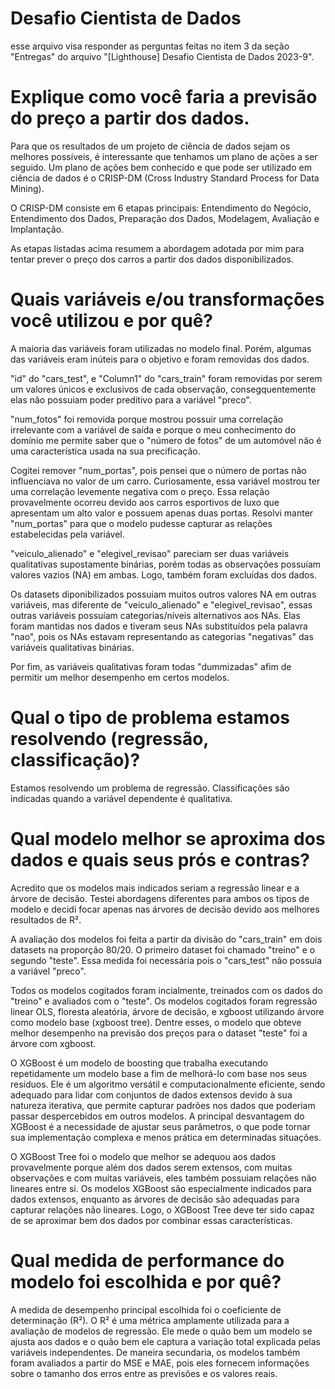 # Desafio Cientista de Dados
esse arquivo visa responder as perguntas feitas no item 3 da seção "Entregas" do arquivo "[Lighthouse] Desafio Cientista de Dados 2023-9".

# Explique como você faria a previsão do preço a partir dos dados.
Para que os resultados de um projeto de ciência de dados sejam os melhores possíveis, é interessante que tenhamos um plano de ações a ser seguido. Um plano de ações bem conhecido e que pode ser utilizado em ciência de dados é o CRISP-DM (Cross Industry Standard Process for Data Mining). 

O CRISP-DM consiste em 6 etapas principais: Entendimento do Negócio, Entendimento dos Dados, Preparação dos Dados, Modelagem, Avaliação e Implantação. 

As etapas listadas acima resumem a abordagem adotada por mim para tentar prever o preço dos carros a partir dos dados disponibilizados.

# Quais variáveis e/ou transformações você utilizou e por quê?
A maioria das variáveis foram utilizadas no modelo final. Porém, algumas das variáveis eram inúteis para o objetivo e foram removidas dos dados.

"id" do "cars_test", e "Column1" do "cars_train" foram removidas por serem um valores únicos e exclusivos de cada observação, consegquentemente elas não possuiam poder preditivo para a variável "preco".

"num_fotos" foi removida porque mostrou possuir uma correlação irrelevante com a variável de saída e porque o meu conhecimento do domínio me permite saber que o "número de fotos" de um automóvel não é uma característica usada na sua precificação.

Cogitei remover "num_portas", pois pensei que o número de portas não influenciava no valor de um carro. Curiosamente, essa variável mostrou ter uma correlação levemente negativa com o preço. Essa relação provavelmente ocorreu devido aos carros esportivos de luxo que apresentam um alto valor e possuem apenas duas portas. Resolvi manter "num_portas" para que o modelo pudesse capturar as relações estabelecidas pela variável. 

"veiculo_alienado" e "elegivel_revisao" pareciam ser duas variáveis qualitativas supostamente binárias, porém todas as observações possuíam valores vazios (NA) em ambas. Logo, também foram excluídas dos dados.

Os datasets diponibilizados possuiam muitos outros valores NA em outras variáveis, mas diferente de "veiculo_alienado" e "elegivel_revisao", essas outras variáveis possuíam categorias/níveis alternativos aos NAs. Elas foram mantidas nos dados e tiveram seus NAs substituídos pela palavra "nao", pois os NAs estavam representando as categorias "negativas" das variáveis qualitativas binárias.

Por fim, as variáveis qualitativas foram todas "dummizadas" afim de permitir um melhor desempenho em certos modelos.

# Qual o tipo de problema estamos resolvendo (regressão, classificação)?
Estamos resolvendo um problema de regressão. Classificações são indicadas quando a variável dependente é qualitativa.

# Qual modelo melhor se aproxima dos dados e quais seus prós e contras?
Acredito que os modelos mais indicados seriam a regressão linear e a árvore de decisão. Testei abordagens diferentes para ambos os tipos de modelo e decidi focar apenas nas árvores de decisão devido aos melhores resultados de R².

A avaliação dos modelos foi feita a partir da divisão do "cars_train" em dois datasets na proporção 80/20. O primeiro dataset foi chamado "treino" e o segundo "teste". Essa medida foi necessária pois o "cars_test" não possuia a variável "preco".

Todos os modelos cogitados foram incialmente, treinados com os dados do "treino" e avaliados com o "teste". Os modelos cogitados foram regressão linear OLS, floresta aleatória, árvore de decisão, e xgboost utilizando árvore como modelo base (xgboost tree).
Dentre esses, o modelo que obteve melhor desempenho na previsão dos preços para o dataset "teste" foi a árvore com xgboost. 

O XGBoost é um modelo de boosting que trabalha executando repetidamente um modelo base a fim de melhorá-lo com base nos seus resíduos. Ele é um algoritmo versátil e computacionalmente eficiente, sendo adequado para lidar com conjuntos de dados extensos devido à sua natureza iterativa, que permite capturar padrões nos dados que poderiam passar despercebidos em outros modelos. A principal desvantagem do XGBoost é a necessidade de ajustar seus parâmetros, o que pode tornar sua implementação complexa e menos prática em determinadas situações.

O XGBoost Tree foi o modelo que melhor se adequou aos dados provavelmente porque além dos dados serem extensos, com muitas observações e com muitas variáveis, eles também possuiam relações não lineares entre si. Os modelos XGBoost são especialmente indicados para dados extensos, enquanto as árvores de decisão são adequadas para capturar relações não lineares. Logo, o XGBoost Tree deve ter sido capaz de se aproximar bem dos dados por combinar essas características.

# Qual medida de performance do modelo foi escolhida e por quê?
A medida de desempenho principal escolhida foi o coeficiente de determinação (R²). O R² é uma métrica amplamente utilizada para a avaliação de modelos de regressão. Ele mede o quão bem um modelo se ajusta aos dados e o quão bem ele captura a variação total explicada pelas variáveis independentes.
De maneira secundaria, os modelos também foram avaliados a partir do MSE e MAE, pois eles fornecem informações sobre o tamanho dos erros entre as previsões e os valores reais.

